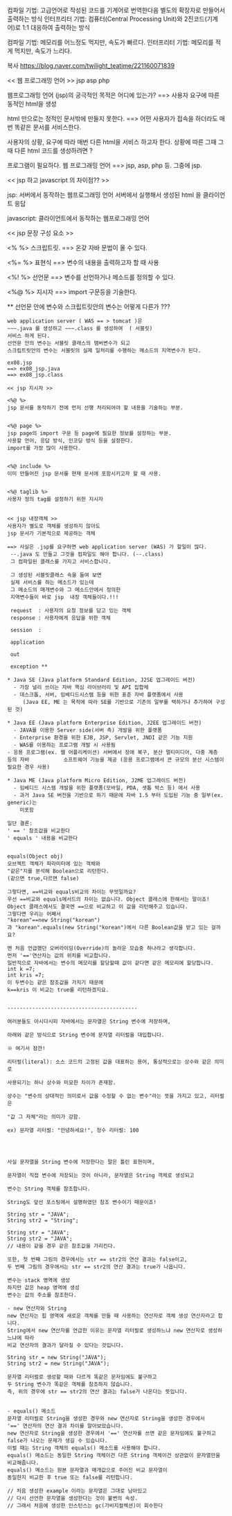 컴파일 기법: 고급언어로 작성된 코드를 기계어로 번역한다음 별도의 확장자로 만들어서 출력하는 방식
인터프리터 기법: 컴퓨터(Central Processing Unit)와 2진코드(기계어)로 1:1 대응하여 출력하는 방식

컴파일 기법: 메모리를 어느정도 먹지만, 속도가 빠르다.
인터프리터 기법: 메모리를 적게 먹지만, 속도가 느리다.

  

복사 https://blog.naver.com/twilight_teatime/221160071839  



<< 웹 프로그래밍 언어 >>
 jsp
 asp
 php


웹프로그래밍 언어 (jsp)의 궁극적인 목적은 어디에 있는가?
 ==> 사용자 요구에 따른 동적인 html을 생성

html 만으로는 정적인 문서밖에 만들지 못한다.
 ==> 어떤 사용자가 접속을 하더라도 매번 똑같은 문서를 서비스한다.

사용자의 상황, 요구에 따라 매번 다른 html을 서비스 하고자 한다.
상황에 따른 그때 그때 다른 html 코드를 생성하려면 ?

 프로그램이 필요하다.
 웹 프로그래밍 언어
 ==> jsp, asp, php 등.
 그중에 jsp.

<< jsp 하고 javascript 의 차이점?? >>

jsp:  서버에서 동작하는 웹프로그래밍 언어
  서버에서 실행해서 생성된 html 을 클라이언트 응답

javascript: 클라이언트에서 동작하는 웹프로그래밍 언어

<< jsp 문장 구성 요소 >>

<% %>
  스크립트릿.
  ==> 온갖 자바 문법이 올 수 있다.


<%= %>
  표현식
  ==> 변수의 내용을 출력하고자 할 때 사용


<%! %>
  선언문
  ==> 변수를 선언하거나 메소드를 정의할 수 있다.


<%@ %>
  지시자
  ==> import 구문등을 기술한다.


** 선언문 안에 변수와 스크립트릿안의 변수는 어떻게 다른가 ???
 ~~~.jsp를 요구하면
 web application server ( WAS == > tomcat )은
 ~~~.java 를 생성하고 ~~~.class 를 생성하여  ( 서블릿)
 서비스 하게 된다.
 선언문 안의 변수는 서블릿 클래스의 맴버변수가 되고
 스크립트릿안의 변수는 서블릿의 실제 일처리를 수행하는 메소드의 지역변수가 된다.

 ex08.jsp 
 ==> ex08_jsp.java
 ==> ex08_jsp.class

<< jsp 지시자 >>

<%@ %>
 jsp 문서를 동작하기 전에 먼저 선행 처리되어야 할 내용을 기술하는 부분.


<%@ page %>
 jsp page의 import 구문 등 page에 필요한 정보를 설정하는 부분.
 사용할 언어, 응답 방식, 인코딩 방식 등을 설정한다.
 import를 가장 많이 사용한다.


<%@ include %>
 이미 만들어진 jsp 문서를 현재 문서에 포함시키고자 할 때 사용.


<%@ taglib %>
 사용자 정의 tag를 설정하기 위한 지시자 


<< jsp 내장객체 >>
 사용자가 별도로 객체를 생성하지 않아도
 jsp 문서가 기본적으로 제공하는 객체

 ==> 사실은 .jsp를 요구하면 web application server (WAS) 가 할일이 많다.
  --.java 도 만들고 그것을 컴파일도 해야 합니다. (--.class)
  그 컴파일된 클래스를 가지고 서비스합니다.

  그 생성된 서블릿클래스 속을 들여 보면
  실제 서비스를 하는 메소드가 있는데
  그 메소드의 매개변수와 그 메소드안에서 정의한
  지역변수들이 바로 jsp  내장 객체들이다.!!!

  request  : 사용자의 요청 정보를 담고 있는 객체
  response : 사용자에게 응답을 위한 객체

  session  : 

  application

  out

  exception **

* Java SE (Java platform Standard Edition, J2SE 업그레이드 버전)
   - 가장 널리 쓰이는 자바 핵심 라이브러리 및 API 집합체
   - 데스크톱, 서버, 임베디드시스템 등을 위한 표준 자바 플랫폼에서 사용
      (Java EE, ME 는 목적에 따라 SE를 기반으로 기존의 일부를 택하거나 추가하여 구성된 것)

* Java EE (Java platform Enterprise Edition, J2EE 업그레이드 버전)
   - JAVA를 이용한 Server side(서버 측) 개발을 위한 플랫폼
   - Enterprise 환경을 위한 EJB, JSP, Servlet, JNDI 같은 기능 지원
   - WAS를 이용하는 프로그램 개발 시 사용됨   
- 응용 프로그램(ex. 웹 어플리케이션) 서버에서 장애 복구, 분산 멀티미디어, 다중 계층 등의 자바           소프트웨어 기능을 제공 (응용 프로그램에서 큰 규모의 분산 시스템이 필요한 경우 사용)

* Java ME (Java platform Micro Edition, J2ME 업그레이드 버전) 
   - 임베디드 시스템 개발을 위한 플랫폼(모바일, PDA, 셋톱 박스 등) 에서 사용
   - 과거 Java SE 버전을 기반으로 하기 때문에 자바 1.5 부터 도입된 기능 중 일부(ex. generic)는
     미포함

일단 결론: 
' == ' 참조값을 비교한다
' equals ' 내용을 비교한다


equals(Object obj)
오브젝트 객체가 파라미터에 있는 객체와 
"같은"지를 분석해 Boolean으로 리턴한다.
(같으면 true,다르면 false)

그렇다면, ==비교와 equals비교의 차이는 무엇일까요?
 우선 ==비교와 equals메서드의 차이는 없습니다. Object 클래스에 한해서는 말이죠!
Object 클래스에서도 결국엔 ==으로 비교하고 이 값을 리턴해주고 있습니다.
그렇다면 우리는 어째서
"korean"==new String("korean")
과 "korean".equals(new String("korean")에서 다른 Boolean값을 받고 있는 걸까요?

맨 처음 언급했던 오버라이딩(Override)의 놀라운 모습중 하나라고 생각합니다.
먼저 '=='연산자는 값의 위치를 비교합니다.
일반적으로 자바에서는 변수의 메모리를 할당할때 값이 같다면 같은 메모리에 할당합니다.
int k =7;
int kris =7;
이 두변수는 같은 참조값을 가지기 때문에 
k==kris 이 비교는 true를 리턴하겠지요.


------------------------------------------

여러분들도 아시다시피 자바에서는 문자열은 String 변수에 저장하며,

아래와 같은 방식으로 String 변수에 문자열 리터럴을 대입합니다.

※ 여기서 잠깐!

리터럴(literal): 소스 코드의 고정된 값을 대표하는 용어, 통상적으로는 상수와 같은 의미로 

사용되기는 하나 상수와 미묘한 차이가 존재함.

상수는 "변수의 상대적인 의미로서 값을 수정할 수 없는 변수"라는 뜻을 가지고 있고, 리터럴은 

"값 그 자체"라는 의미가 강함.

ex) 문자열 리터럴: "안녕하세요!", 정수 리터럴: 100




사실 문자열을 String 변수에 저장한다는 말은 틀린 표현이며,

문자열이 직접 변수에 저장되는 것이 아니라, 문자열은 String 객체로 생성되고

변수는 String 객체를 참조합니다.

String도 앞선 포스팅에서 설명하였던 참조 변수이기 때문이죠!

String str = "JAVA";
String str2 = "String";

String str = "JAVA";
String str2 = "JAVA";
// 내용이 같을 경우 같은 참조값을 가리킨다.

또한, 첫 번째 그림의 경우에서는 str == str2의 연산 결과는 false이고,
두 번째 그림의 경우에서는 str == str2의 연산 결과는 true가 나옵니다.

변수는 stack 영역에 생성
하지만 값은 heap 영역에 생성
변수는 값의 주소를 참조한다.

- new 연산자와 String
new 연산자는 힙 영역에 새로운 객체를 만들 때 사용하는 연산자로 객체 생성 연산자라고 합니다.
String에서 new 연산자를 언급한 이유는 문자열 리터럴로 생성하느냐 new 연산자로 생성하느냐에 따라
비교 연산자의 결과가 달라질 수 있다는 것입니다.

String str = new String("JAVA");
String str2 = new String("JAVA");

문자열 리터럴로 생성할 때와 다르게 똑같은 문자임에도 불구하고
두 String 변수가 똑같은 객체를 참조하지 않습니다. 
즉, 위의 경우에 str == str2의 연산 결과는 false가 나온다는 뜻입니다.


- equals() 메소드
문자열 리터럴로 String을 생성한 경우와 new 연산자로 String을 생성한 경우에서
'==' 연산자의 연산 결과 차이를 알아보았습니다. 
new 연산자로 String을 생성한 경우에서 '==' 연산자를 쓰면 같은 문자임에도 불구하고
false가 나오는 문제가 생길 수 있습니다. 
이럴 때는 String 객체의 equals() 메소드를 사용해야 합니다.
equals() 메소드는 동일한 String 객체이건 다른 String 객체이건 상관없이 문자열만을 비교해줍니다.
equals() 메소드는 원본 문자열과 매개값으로 주어진 비교 문자열이 
동일한지 비교한 후 true 또는 false를 리턴합니다.

// 처음 생성한 example 이라는 문자열은 그대로 남아있고
// 다시 선언한 문자열을 생성한다는 것이 불변의 속성.
// 그래서 처음에 생성한 인스턴스는 gc(가비지컬렉션)이 회수한다





